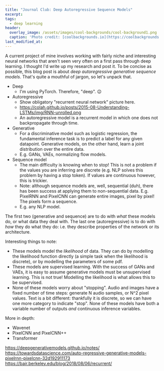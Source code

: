 ```yaml
---
title: "Journal Club: Deep Autoregressive Sequence Models"
excerpt:
tags:
  - deep learning
header:
  overlay_image: /assets/images/cool-backgrounds/cool-background1.png
  caption: 'Photo credit: [coolbackgrounds.io](https://coolbackgrounds.io/)'
last_modified_at:
---
```


A current project of mine involves working with fairly niche and interesting
neural networks that aren't seen very often on a first pass through deep
learning. I thought I'd write up my research and post it. To be concise as
possible, this blog post is about _deep autoregressive generative sequence
models_. That's quite a mouthful of jargon, so let's unpack that.

- Deep
    * I'm using PyTorch. Therefore, "deep". :wink:
- Autoregressive
    * Show obligatory "recurrent neural network" picture here.
    * https://colah.github.io/posts/2015-08-Understanding-LSTMs/img/RNN-unrolled.png
    * An autoregressive model is a recurrent model in which one does not
      backpropagate through time.
- Generative
    * For a discriminative model such as logistic regression, the fundamental
      inference task is to predict a label for any given datapoint. Generative
      models, on the other hand, learn a joint distribution over the entire
      data.
    * E.g. GANs, VAEs, normalizing flow models.
- Sequence model
    * The main difficulty is knowing when to stop! This is not a problem if the
      values you are inferring are discrete (e.g. NLP solves this problem by
      having a stop token). If values are continuous however, this is trickier.
    * Note: although sequence models are, well, sequential (duh), there has been
      success at applying them to non-sequential data. E.g. PixelRNN and
      PixelCNN can generate entire images, pixel by pixel! The pixels form a
      sequence.
    * E.g. any NLP model.

The first two (generative and sequence) are to do with _what_ these models do, or
what data they deal with. The last one (autoregressive) is to do with _how_ they
do what they do: i.e. they describe properties of the network or its architecture.

Interesting things to note:

 - These models model the _likelihood_ of data. They can do by modelling the
   likelihood function directly (a simple task when the likelihood is discrete),
   or by modelling the parameters of some pdf.
 - These models are supervised learning. With the success of GANs and VAEs, it
   is easy to assume generative models must be unsupervised learning. This is
   not true! Modelling the likelihood is what allows this to be supervised.
 - None of these models worry about "stopping". Audio and images have a fixed
   number of time steps: generate N audio samples, or N^2 pixel values. Text is
   a bit different: thankfully it is discrete, so we can have one more category
   to indicate "stop". None of these models have both a variable number of
   outputs _and_ continuous inference variables.


More in depth:

 - Wavenet
 - PixelCNN and PixelCNN++
 - Transformer

https://deepgenerativemodels.github.io/notes/
https://towardsdatascience.com/auto-regressive-generative-models-pixelrnn-pixelcnn-32d192911173
https://bair.berkeley.edu/blog/2018/08/06/recurrent/
